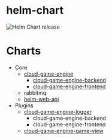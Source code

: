 # helm-chart
![Helm Chart release](https://github.com/Mangiang/helm-chart/workflows/Helm%20Chart%20release/badge.svg)

# Charts
- Core
  - [cloud-game-engine](https://github.com/Mangiang/cloud-game-engine)
    - [cloud-game-engine-backend](https://github.com/Mangiang/cloud-game-engine-backend)
    - [cloud-game-engine-frontend](https://github.com/Mangiang/cloud-game-engine-frontend)
  - rabbitmq
  - [helm-web-api](https://github.com/Mangiang/helm-web-api)
- Plugins
  - [cloud-game-engine-logger](https://github.com/Mangiang/cloud-game-engine-logger)
    - cloud-game-engine-backend
    - cloud-game-engine-frontend
  - [cloud-game-engine-game-view](https://github.com/Mangiang/cloud-game-engine-game-view)
